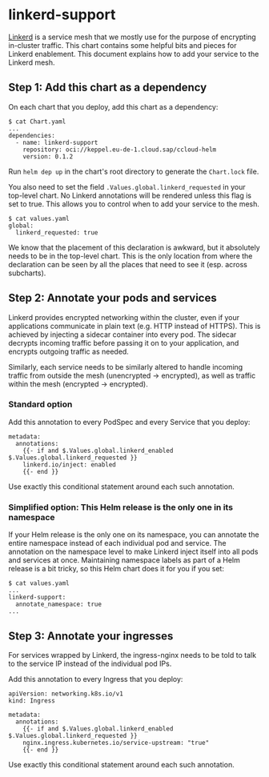 # linkerd-support

[Linkerd](https://linkerd.io/) is a service mesh that we mostly use for the purpose of encrypting in-cluster traffic.
This chart contains some helpful bits and pieces for Linkerd enablement.
This document explains how to add your service to the Linkerd mesh.

## Step 1: Add this chart as a dependency

On each chart that you deploy, add this chart as a dependency:

```
$ cat Chart.yaml
...
dependencies:
  - name: linkerd-support
    repository: oci://keppel.eu-de-1.cloud.sap/ccloud-helm
    version: 0.1.2
```

Run `helm dep up` in the chart's root directory to generate the `Chart.lock` file.

You also need to set the field `.Values.global.linkerd_requested` in your top-level chart.
No Linkerd annotations will be rendered unless this flag is set to true.
This allows you to control when to add your service to the mesh.

```
$ cat values.yaml
global:
  linkerd_requested: true
```

We know that the placement of this declaration is awkward, but it absolutely needs to be in the top-level chart.
This is the only location from where the declaration can be seen by all the places that need to see it (esp. across subcharts).

## Step 2: Annotate your pods and services

Linkerd provides encrypted networking within the cluster, even if your applications communicate in plain text (e.g. HTTP instead of HTTPS).
This is achieved by injecting a sidecar container into every pod.
The sidecar decrypts incoming traffic before passing it on to your application, and encrypts outgoing traffic as needed.

Similarly, each service needs to be similarly altered to handle incoming traffic from outside the mesh (unencrypted -> encrypted),
as well as traffic within the mesh (encrypted -> encrypted).

### Standard option

Add this annotation to every PodSpec and every Service that you deploy:

```
metadata:
  annotations:
    {{- if and $.Values.global.linkerd_enabled $.Values.global.linkerd_requested }}
    linkerd.io/inject: enabled
    {{- end }}
```

Use exactly this conditional statement around each such annotation.

### Simplified option: This Helm release is the only one in its namespace

If your Helm release is the only one on its namespace, you can annotate the entire namespace instead of each individual pod and service.
The annotation on the namespace level to make Linkerd inject itself into all pods and services at once.
Maintaining namespace labels as part of a Helm release is a bit tricky, so this Helm chart does it for you if you set:

```
$ cat values.yaml
...
linkerd-support:
  annotate_namespace: true
...
```

## Step 3: Annotate your ingresses

For services wrapped by Linkerd, the ingress-nginx needs to be told to talk to the service IP instead of the individual pod IPs.

Add this annotation to every Ingress that you deploy:

```
apiVersion: networking.k8s.io/v1
kind: Ingress

metadata:
  annotations:
    {{- if and $.Values.global.linkerd_enabled $.Values.global.linkerd_requested }}
    nginx.ingress.kubernetes.io/service-upstream: "true"
    {{- end }}
```

Use exactly this conditional statement around each such annotation.
